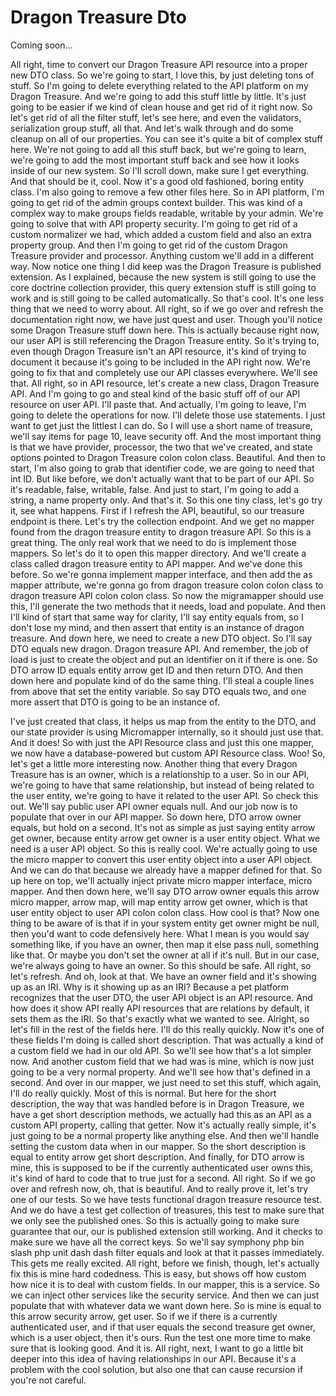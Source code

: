 # Dragon Treasure Dto

Coming soon...

All right, time to convert our Dragon Treasure API resource into a proper new DTO
class. So we're going to start, I love this, by just deleting tons of stuff. So I'm
going to delete everything related to the API platform on my Dragon Treasure. And
we're going to add this stuff little by little. It's just going to be easier if we
kind of clean house and get rid of it right now. So let's get rid of all the filter
stuff, let's see here, and even the validators, serialization group stuff, all that.
And let's walk through and do some cleanup on all of our properties. You can see it's
quite a bit of complex stuff here. We're not going to add all this stuff back, but
we're going to learn, we're going to add the most important stuff back and see how it
looks inside of our new system. So I'll scroll down, make sure I get everything. And
that should be it, cool. Now it's a good old fashioned, boring entity class. I'm also
going to remove a few other files here. So in API platform, I'm going to get rid of
the admin groups context builder. This was kind of a complex way to make groups
fields readable, writable by your admin. We're going to solve that with API property
security. I'm going to get rid of a custom normalizer we had, which added a custom
field and also an extra property group. And then I'm going to get rid of the custom
Dragon Treasure provider and processor. Anything custom we'll add in a different way.
Now notice one thing I did keep was the Dragon Treasure is published extension. As I
explained, because the new system is still going to use the core doctrine collection
provider, this query extension stuff is still going to work and is still going to be
called automatically. So that's cool. It's one less thing that we need to worry
about. All right, so if we go over and refresh the documentation right now, we have
just quest and user. Though you'll notice some Dragon Treasure stuff down here. This
is actually because right now, our user API is still referencing the Dragon Treasure
entity. So it's trying to, even though Dragon Treasure isn't an API resource, it's
kind of trying to document it because it's going to be included in the API right now.
We're going to fix that and completely use our API classes everywhere. We'll see
that. All right, so in API resource, let's create a new class, Dragon Treasure API.
And I'm going to go and steal kind of the basic stuff off of our API resource on user
API. I'll paste that. And actually, I'm going to leave, I'm going to delete the
operations for now. I'll delete those use statements. I just want to get just the
littlest I can do. So I will use a short name of treasure, we'll say items for page
10, leave security off. And the most important thing is that we have provider,
processor, the two that we've created, and state options pointed to Dragon Treasure
colon colon class. Beautiful. And then to start, I'm also going to grab that
identifier code, we are going to need that int ID. But like before, we don't actually
want that to be part of our API. So it's readable, false, writable, false. And just
to start, I'm going to add a string, a name property only. And that's it. So this one
tiny class, let's go try it, see what happens. First if I refresh the API, beautiful,
so our treasure endpoint is there. Let's try the collection endpoint. And we get no
mapper found from the dragon treasure entity to dragon treasure API. So this is a
great thing. The only real work that we need to do is implement those mappers. So
let's do it to open this mapper directory. And we'll create a class called dragon
treasure entity to API mapper. And we've done this before. So we're gonna implement
mapper interface, and then add the as mapper attribute, we're gonna go from dragon
treasure colon colon class to dragon treasure API colon colon class. So now the
migramapper should use this, I'll generate the two methods that it needs, load and
populate. And then I'll kind of start that same way for clarity, I'll say entity
equals from, so I don't lose my mind, and then assert that entity is an instance of
dragon treasure. And down here, we need to create a new DTO object. So I'll say DTO
equals new dragon. Dragon treasure API. And remember, the job of load is just to
create the object and put an identifier on it if there is one. So DTO arrow ID equals
entity arrow get ID and then return DTO. And then down here and populate kind of do
the same thing. I'll steal a couple lines from above that set the entity variable. So
say DTO equals two, and one more assert that DTO is going to be an instance of.

I've just created that class, it helps us map from the entity to the DTO, and our state provider is using Micromapper internally, so it should just use that. And it does! So with just the API Resource class and just this one mapper, we now have a database-powered but custom API Resource class. Woo! So, let's get a little more interesting now. Another thing that every Dragon Treasure has is an owner, which is a relationship to a user. So in our API, we're going to have that same relationship, but instead of being related to the user entity, we're going to have it related to the user API. So check this out. We'll say public user API owner equals null. And our job now is to populate that over in our API mapper. So down here, DTO arrow owner equals, but hold on a second. It's not as simple as just saying entity arrow get owner, because entity arrow get owner is a user entity object. What we need is a user API object. So this is really cool. We're actually going to use the micro mapper to convert this user entity object into a user API object. And we can do that because we already have a mapper defined for that. So up here on top, we'll actually inject private micro mapper interface, micro mapper. And then down here, we'll say DTO arrow owner equals this arrow micro mapper, arrow map, will map entity arrow get owner, which is that user entity object to user API colon colon class. How cool is that? Now one thing to be aware of is that if in your system entity get owner might be null, then you'd want to code defensively here. What I mean is you would say something like, if you have an owner, then map it else pass null, something like that. Or maybe you don't set the owner at all if it's null. But in our case, we're always going to have an owner. So this should be safe. All right, so let's refresh. And oh, look at that. We have an owner field and it's showing up as an IRI. Why is it showing up as an IRI? Because a pet platform recognizes that the user DTO, the user API object is an API resource. And how does it show API really API resources that are relations by default, it sets them as the IRI. So that's exactly what we wanted to see. Alright, so let's fill in the rest of the fields here. I'll do this really quickly. Now it's one of these fields I'm doing is called short description. That was actually a kind of a custom field we had in our old API. So we'll see how that's a lot simpler now. And another custom field that we had was is mine, which is now just going to be a very normal property. And we'll see how that's defined in a second. And over in our mapper, we just need to set this stuff, which again, I'll do really quickly. Most of this is normal. But here for the short description, the way that was handled before is in Dragon Treasure, we have a get short description methods, we actually had this as an API as a custom API property, calling that getter. Now it's actually really simple, it's just going to be a normal property like anything else. And then we'll handle setting the custom data when in our mapper. So the short description is equal to entity arrow get short description. And finally, for DTO arrow is mine, this is supposed to be if the currently authenticated user owns this, it's kind of hard to code that to true just for a second. All right. So if we go over and refresh now, oh, that is beautiful. And to really prove it, let's try one of our tests. So we have tests functional dragon treasure resource test. And we do have a test get collection of treasures, this test to make sure that we only see the published ones. So this is actually going to make sure guarantee that our, our is published extension still working. And it checks to make sure we have all the correct keys. So we'll say symphony php bin slash php unit dash dash filter equals and look at that it passes immediately. This gets me really excited. All right, before we finish, though, let's actually fix this is mine hard codedness. This is easy, but shows off how custom how nice it is to deal with custom fields. In our mapper, this is a service. So we can inject other services like the security service. And then we can just populate that with whatever data we want down here. So is mine is equal to this arrow security arrow, get user. So if we if there is a currently authenticated user, and if that user equals the second treasure get owner, which is a user object, then it's ours. Run the test one more time to make sure that is looking good. And it is. All right, next, I want to go a little bit deeper into this idea of having relationships in our API. Because it's a problem with the cool solution, but also one that can cause recursion if you're not careful.

